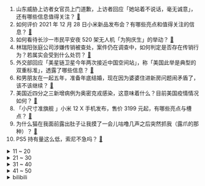 1. 山东威胁上访者女官员上门道歉，上访者回应「她站着不说话，毫无诚意」，还有哪些信息值得关注？ [:link:](https://www.zhihu.com/question/508715690)
2. 如何评价 2021 年 12 月 28 日小米新品发布会？有哪些亮点和值得关注的信息？ [:link:](https://www.zhihu.com/question/508818796)
3. 如何看待长沙一市民平安夜 520 架无人机「为狗庆生」的举动？ [:link:](https://www.zhihu.com/question/508216898)
4. 林瑞阳张庭公司涉嫌传销被查处，案件仍在调查中，如何判定是否存在传销行为？若属实会受到什么处罚？ [:link:](https://www.zhihu.com/question/508850570)
5. 外交部回应「美星链卫星今年两次接近中国空间站」，称「美国此举是典型的双重标准」，透露了哪些信息？ [:link:](https://www.zhihu.com/question/508712323)
6. 和男朋友在一起五年，准备年底结婚，现在因为婆婆住进新房问题闹矛盾了，该不该继续？ [:link:](https://www.zhihu.com/question/471774099)
7. 美国近四分之三新增病例为奥密克戎感染，这意味着什么？目前美国疫情情况如何？ [:link:](https://www.zhihu.com/question/508523945)
8. 「小尺寸准旗舰 」小米 12 X 手机发布，售价 3199 元起，有哪些亮点与槽点？ [:link:](https://www.zhihu.com/question/508843499)
9. 为什么猫在我面前露出肚子让我摸了一会儿咕噜几声之后突然抓我（露爪的那种）？ [:link:](https://www.zhihu.com/question/507604686)
10. PS5 持有量这么低，索尼不急吗？ [:link:](https://www.zhihu.com/question/508239768)
<details>
<summary>11 ~ 20</summary>

11. 截至12 月 27 日单日确诊新冠病例首超 50 万，美国失败的不止抗疫，目前美国疫情情况如何？ [:link:](https://www.zhihu.com/question/508826764)
12. 「我的知乎 2021」个人年度报告发布，你在其中发现了哪些有趣的数据？ [:link:](https://www.zhihu.com/question/508796787)
13. 如何看待虚拟偶像 A-SOUL 成员乃琳未在圣诞夜直播？ [:link:](https://www.zhihu.com/question/508232929)
14. 网传「下送风回风结构」造成西安机场出现最匪夷所思的病毒传播，清华大学教授亲自辟谣，真实情况如何？ [:link:](https://www.zhihu.com/question/508530010)
15. 对待老人应该如何才叫孝？ [:link:](https://www.zhihu.com/question/506850790)
16. 如何看待雷军宣称「小米 12 Pro 对标 iPhone 13 Pro Max」？两款手机你会怎么选？ [:link:](https://www.zhihu.com/question/508729261)
17. APP 禁止全部权限仍可获取用户信息，问题怎么解决？用户隐私该如何得到保护？ [:link:](https://www.zhihu.com/question/508227364)
18. 如何看待小米宣布更新研发计划，「未来 5 年研发投入提高到 1000 亿」？ [:link:](https://www.zhihu.com/question/508826612)
19. 小米官宣称「全新高端智能手表 Watch S1 定档 12 月 28 日」，对此手表你有哪些期待？ [:link:](https://www.zhihu.com/question/508408903)
20. 云南女大学生因为外卖迟到 48 分钟辱骂外卖员，完整聊天记录曝出，媒体在这件事情中扮演了什么角色？ [:link:](https://www.zhihu.com/question/508716766)
</details>
<details>
<summary>21 ~ 30</summary>

21. 你对张云雷 2021 年 12 月 26 日海南陵水酷狗国潮音乐节的表演有何感受？ [:link:](https://www.zhihu.com/question/508804391)
22. 如何看待网友抖机灵发言「这两人在智慧树下没干什么好事」，被主持人红果果发文回怼？ [:link:](https://www.zhihu.com/question/508646770)
23. 为什么肉第一次烧是越炖越酥烂，但是烧完之后加热却会越来越老？ [:link:](https://www.zhihu.com/question/504267066)
24. 重庆姐弟坠楼案宣判，生父和情人获死刑，怎样看待本案的判决？ [:link:](https://www.zhihu.com/question/508270046)
25. 明年的经济形式走向如何？目前的周期视角下社会、投资的哪些方面值得注意？ [:link:](https://www.zhihu.com/question/508096861)
26. 分了，还能做朋友吗？ [:link:](https://www.zhihu.com/question/507155792)
27. 你认为孩子最重要的习惯是什么？ [:link:](https://www.zhihu.com/question/506541783)
28. 如何评价 2021 年 12 月 28 日发布的「小尺寸高端旗舰」小米 12 手机？有哪些亮点和不足？ [:link:](https://www.zhihu.com/question/508831969)
29. 如何以“即使知道眼前这位落魄的少年将来会权倾天下，我也要向他退婚”为开头写一个故事？ [:link:](https://www.zhihu.com/question/461598262)
30. 是从未在一起遗憾还是最终没有在一起遗憾？ [:link:](https://www.zhihu.com/question/506178026)
</details>
<details>
<summary>31 ~ 40</summary>

31. 怎样培养孩子根在老家的意识？ [:link:](https://www.zhihu.com/question/506763023)
32. 你如何看待即将发布的 iQOO 9 系列手机，值得购买吗？ [:link:](https://www.zhihu.com/question/508851316)
33. 2022年广东选调大家考的怎么样? [:link:](https://www.zhihu.com/question/505484134)
34. 人这一辈子到底什么才是最重要的？ [:link:](https://www.zhihu.com/question/504386496)
35. 12 月 28 日南京、江阴各发现一例核酸阳性人员，系长江引航站工作人员，目前情况如何？ [:link:](https://www.zhihu.com/question/508726086)
36. 如何看待 MIUI 宣布未来将「连接万物」，覆盖个人、家庭、企业三大场景？ [:link:](https://www.zhihu.com/question/508829403)
37. 工作太闲要不要主动问领导找点事做？ [:link:](https://www.zhihu.com/question/506238681)
38. 《火影忍者》中你最不能接受的设定是什么？ [:link:](https://www.zhihu.com/question/338839778)
39. 小米 12 售价 3699 元起，如何评价这一定价策略，是否值得购买？ [:link:](https://www.zhihu.com/question/508837321)
40. 小米12，有哪些功能亮点？ [:link:](https://www.zhihu.com/question/508599394)
</details>
<details>
<summary>41 ~ 50</summary>

41. 在高强度的生活压力下，你选择了什么样的方式来调节情绪放松自我？ [:link:](https://www.zhihu.com/question/508603657)
42. 物理中的惯性到底是什么？为什么物体会存在惯性？ [:link:](https://www.zhihu.com/question/507492284)
43. 如何看待于 12 月 28 日发布的小米 12 系列手机？有哪些值得关注的点？ [:link:](https://www.zhihu.com/question/508637667)
44. 癌症有被攻克的一天吗？ [:link:](https://www.zhihu.com/question/301374244)
45. 2021 年你最喜欢哪部动漫？又有哪部让你失望？为什么？ [:link:](https://www.zhihu.com/question/502959064)
46. 如何评价游戏《文明 6》？ [:link:](https://www.zhihu.com/question/51229492)
47. 如何以「我在家门口捡到一个战损美人」为开头，写一个言情故事？ [:link:](https://www.zhihu.com/question/499301961)
48. 背单词用书好还是用APP好？ [:link:](https://www.zhihu.com/question/23527293)
49. 怎样解决说话时语无伦次的问题？ [:link:](https://www.zhihu.com/question/30881470)
50. 100 瓶水其中有一瓶有毒，用老鼠试毒老鼠试后 7 天会死掉，需要多少只老鼠才能试出哪瓶水有毒？ [:link:](https://www.zhihu.com/question/503891961)
</details><details>
<summary>bilibili</summary>

1. 谁 还 没 个 明 星 朋 友 ！ [:link:](//www.bilibili.com/video/BV1WZ4y1D79s)
2. 五位数奖学金，高消费安排上了家人们 [:link:](//www.bilibili.com/video/BV1H3411v75V)
3. B站以前的LV6 VS 现在的LV6 2.0 [:link:](//www.bilibili.com/video/BV1Hi4y1R7gy)
4. 《原神》2.4版本PV：「飞彩镌流年」 [:link:](//www.bilibili.com/video/BV12D4y1c76E)
5. 不要“做”挑战？（十三期下或十四期） [:link:](//www.bilibili.com/video/BV1hL41157He)
6. 现实版卖火柴的小女孩？真是朱门酒肉臭路有冻死骨啊~~哎可怜 [:link:](//www.bilibili.com/video/BV1cR4y137Dz)
7. 开口跪！漠叔献唱震撼全场，正式宣布差点出道 [:link:](//www.bilibili.com/video/BV1A44y177pS)
8. 鉴定网络热门艺术（13） [:link:](//www.bilibili.com/video/BV1DD4y1c7tG)
9. 自制安保巡逻机甲，老年人使用都没问题 [:link:](//www.bilibili.com/video/BV1Y44y177qa)
10. 有男朋友了? 回国?｜生活费｜留学｜焦虑｜一年一度读评论！ [:link:](//www.bilibili.com/video/BV1BD4y1c7H1)
<details>
<summary>11 ~ 20</summary>

11. 外交部的英文翻译有多牛？连“呵呵”都译出了精髓！ [:link:](//www.bilibili.com/video/BV1tL4y1E7b9)
12. 《水浒传》原著影视全解读！带你看懂奇书与神剧！（P1高俅发迹） [:link:](//www.bilibili.com/video/BV16F411B7Ek)
13. 后来才发现，王宝强这段话全是真的！ [:link:](//www.bilibili.com/video/BV1xD4y1c7c2)
14. 今天，纪念一代伟人毛泽东 [:link:](//www.bilibili.com/video/BV1uL4y1n7zA)
15. 云顶S6海克斯机制公布！5600次测试-如何提高赏金概率【拳头我来了】 [:link:](//www.bilibili.com/video/BV1U44y1778m)
16. 【快感上瘾?】如何欺骗大脑做困难的事! [:link:](//www.bilibili.com/video/BV1CP4y1H7SB)
17. 【周杰伦】五首连唱《三年二班+她的睫毛》、《等你下课》、《我的地盘+七里香》|动感地带·15th咪咕 [:link:](//www.bilibili.com/video/BV1XP4y1H723)
18. 【时代少年团】《有你》特别小片 [:link:](//www.bilibili.com/video/BV1xr4y1S7WS)
19. 大家期待了4年的甄嬛仿妆，终于来了！ [:link:](//www.bilibili.com/video/BV1Z44y177xH)
20. 您好，欢迎光临“维式蛋糕房”！ [:link:](//www.bilibili.com/video/BV1cL41177oz)
</details>
<details>
<summary>21 ~ 30</summary>

21. 【半佛】花呗都被消费主义吓到了 [:link:](//www.bilibili.com/video/BV1sS4y1M7f5)
22. 这店 正规吗？ [:link:](//www.bilibili.com/video/BV1Xi4y197zk)
23. 冷水浴健身有危险！请勿模仿！2021年12月26号朝阳冬泳怪鸽冷水浴健身继续！加油！奥利给！哈哈哈哈哈哈坚持就是胜利！ [:link:](//www.bilibili.com/video/BV12P4y1H7wJ)
24. 妈见打！请妈妈吃一顿上海高端外卖，得知价格后竟…... [:link:](//www.bilibili.com/video/BV1Gq4y1m7sA)
25. 感谢大家的关心，一切都好。 [:link:](//www.bilibili.com/video/BV1GR4y137co)
26. ⚡喝！！！⚡𝑩𝒆𝒍𝒊𝒆𝒗𝒆𝒓 [:link:](//www.bilibili.com/video/BV15Z4y1D7ae)
27. 夜店8888一瓶酒！音量炸裂，舞池狂嗨，胖富豪嘴都笑裂了【还债系列ep02-Master】 [:link:](//www.bilibili.com/video/BV1RP4y1H7pd)
28. “总有一天，全城的狗，都要高看我！” [:link:](//www.bilibili.com/video/BV18D4y1c7BM)
29. 我猜出了这玩意儿的配方~然后做了一棵好大的树 [:link:](//www.bilibili.com/video/BV1jF411B7n7)
30. 【全网最全】20个iPad隐藏绝技，你未必全知道！！！ [:link:](//www.bilibili.com/video/BV1Ri4y1979B)
</details>
<details>
<summary>31 ~ 40</summary>

31. 【圣 诞 烧 鸡 舞 】 [:link:](//www.bilibili.com/video/BV1GZ4y1X7om)
32. 【百年倔强】纪念毛泽东诞辰128周年 [:link:](//www.bilibili.com/video/BV16u411S7f7)
33. 顶上海鲜战争12分钟总集篇 [:link:](//www.bilibili.com/video/BV1VD4y1c788)
34. 巨资买来商用肉夹馍机，帅小伙不仅做出了超越街边的味道，还清理了家里？ [:link:](//www.bilibili.com/video/BV17M4y1F73q)
35. 【罗翔】为什么要有体育与音乐教育？我是个反面典型 [:link:](//www.bilibili.com/video/BV1zY411h7Sv)
36. 南京胖哥见义勇为后失去肛门功能 目前需要用造瘘袋 [:link:](//www.bilibili.com/video/BV1jZ4y1D7GF)
37. 我 不 是 声 卡 怪 ！ [:link:](//www.bilibili.com/video/BV1r3411x7oJ)
38. （这也能解说？！）史上最燃的弹珠大赛【第八弹】猛烈撞击！王者归来！ [:link:](//www.bilibili.com/video/BV1rL411576q)
39. 【戴上耳机 ♪ 原地起飞】值得你单曲循环的100首宝藏热歌合集！开车/作业/运动/必备！ [:link:](//www.bilibili.com/video/BV1VY411p7PJ)
40. 当广东人听到降温后 [:link:](//www.bilibili.com/video/BV1Sb4y1v7vB)
</details>
<details>
<summary>41 ~ 50</summary>

41. 最能让带英破防的人是谁？【硬核狠人21】 [:link:](//www.bilibili.com/video/BV16F411B744)
42. 我们曾以为一切都来得及 [:link:](//www.bilibili.com/video/BV1pm4y197cq)
43. “从这一刻开始，多了五个脑溢血” [:link:](//www.bilibili.com/video/BV1QT4y1f7qp)
44. 张镇辉台球教学【30个新手必看台球技巧】技巧合辑 方便收藏 [:link:](//www.bilibili.com/video/BV1cS4y1M7yN)
45. 我把高级特工穿山甲做成了游戏！玩新游戏多是一件美事啊~ [:link:](//www.bilibili.com/video/BV1YS4y1M7Ui)
46. 沙盘推演：长津湖战役 完结篇 [:link:](//www.bilibili.com/video/BV15F411B7rq)
47. 拒绝新型学院暴力，从你做起！ [:link:](//www.bilibili.com/video/BV1ta41167kx)
48. 祖传根治口嗨！ [:link:](//www.bilibili.com/video/BV1qZ4y1D76P)
49. 五毛/个，我的青春又回来了！ [:link:](//www.bilibili.com/video/BV1um4y197pH)
50. 当Bbox达人在地下车库用嘴巴模仿小号会发生什么 [:link:](//www.bilibili.com/video/BV1n3411v7vV)
</details>
<details>
<summary>51 ~ 60</summary>

51. 取椰仙人 [:link:](//www.bilibili.com/video/BV1k34y167jN)
52. 【再放送】rerorerorerorero [:link:](//www.bilibili.com/video/BV1h44y1J7bm)
53. 【4K60FPS】五月天、伍佰《挪威的森林》梦幻联动现场！太嗨了吧！ [:link:](//www.bilibili.com/video/BV1zY411h79y)
54. “假如我年少有为，不自卑” [:link:](//www.bilibili.com/video/BV1uZ4y1X72W)
55. 各位俏佳人 我們合體拍片 阿緯超勇der [:link:](//www.bilibili.com/video/BV1fa41167SQ)
56. 【配音】三神凑不出一摩拉 [:link:](//www.bilibili.com/video/BV1PR4y1s7Kw)
57. 游戏就要笑着玩 [:link:](//www.bilibili.com/video/BV17r4y1m78L)
58. 被卷王卷麻了...... [:link:](//www.bilibili.com/video/BV1dr4y1U7ZR)
59. 【腾格尔对《热爱105℃的你》下手了】耳朵听完，烫到嘴了！ [:link:](//www.bilibili.com/video/BV1f34y167NR)
60. 我不拍照，买新手机为什么不能给我便宜两千？ [:link:](//www.bilibili.com/video/BV1gZ4y1X7oA)
</details>
<details>
<summary>61 ~ 70</summary>

61. 准备好了么？来点刺激的！！！【嘉然】 [:link:](//www.bilibili.com/video/BV1mi4y1R7rT)
62. 下一站，上岸！ [:link:](//www.bilibili.com/video/BV1Wu411S77q)
63. 圣 诞 爷 可 不 可 爱 ╭ ♡ [:link:](//www.bilibili.com/video/BV1vT4y1f7rm)
64. 【泛式/剧情MAD】无败的陨落，奇迹的复活!「T.E.I.O」 [:link:](//www.bilibili.com/video/BV1jF411B7sw)
65. 一年30斤，我是怎么瘦的 [:link:](//www.bilibili.com/video/BV1BY411H7f2)
66. 好邻居就得同甘共苦！！ [:link:](//www.bilibili.com/video/BV1XY411H7Uf)
67. 啥家庭能天天吃这个啊…… [:link:](//www.bilibili.com/video/BV1Z34y167su)
68. 待到山花烂漫时，他在丛中笑 [:link:](//www.bilibili.com/video/BV1jg411A7Se)
69. 当你能一拳打爆一整座山！ [:link:](//www.bilibili.com/video/BV1Tu411S7ZH)
70. 周期八个月，复原福建古法竹子造纸术。 [:link:](//www.bilibili.com/video/BV1gF411B788)
</details>
<details>
<summary>71 ~ 80</summary>

71. 机车佬的浪漫情怀 [:link:](//www.bilibili.com/video/BV14R4y1W7CU)
72. 你尽管点赞！警察叔叔那边我去解释！！！ [:link:](//www.bilibili.com/video/BV1pL4y1E7n1)
73. 艺术家都把钱花在了哪 [:link:](//www.bilibili.com/video/BV1eu411S71J)
74. 【那些令人难忘的BOSS战】第四十集·帕斯卡契约·篇 [:link:](//www.bilibili.com/video/BV1VD4y1w73B)
75. 陈添记加猪脚饭 厨子探店¥46 [:link:](//www.bilibili.com/video/BV1e44y1J77A)
76. 【自制动画】《鬼灭之刃》无限城篇（香奈乎单挑童磨 片段） [:link:](//www.bilibili.com/video/BV1Rb4y1Y7Pw)
77. 什么是尺子精和圆规精？ [:link:](//www.bilibili.com/video/BV1eP4y1H7Dd)
78. 15岁男孩实名曝光被开发商逼的家破人亡， 父亲受折磨去世无钱下葬 [:link:](//www.bilibili.com/video/BV1kM4y1c7xN)
79. 撒贝宁分饰七角唱《达拉崩吧》！ [:link:](//www.bilibili.com/video/BV1744y177LU)
80. 厦门海洋三所的鲸豚馆 [:link:](//www.bilibili.com/video/BV1gR4y1375F)
</details>
<details>
<summary>81 ~ 90</summary>

81. 优雅永不过时 [:link:](//www.bilibili.com/video/BV1Gu411S7oB)
82. ⚡如果杰哥长这样...嘿嘿嘿⚡ [:link:](//www.bilibili.com/video/BV1kR4y1W7XV)
83. 贝多芬为什么不出新歌了...？ [:link:](//www.bilibili.com/video/BV1rZ4y1X7HX)
84. 真！防水电脑！ [:link:](//www.bilibili.com/video/BV1Su411S7ek)
85. 一千块的古董盲盒里面全是奇葩货，清理他们累死人 [:link:](//www.bilibili.com/video/BV1DT4y1f7Jb)
86. 希望你能看看。 [:link:](//www.bilibili.com/video/BV14m4y197JJ)
87. “毒药”又来了，生腌特大九节虾，又刷新了生腌界天的花板 [:link:](//www.bilibili.com/video/BV1mb4y1v7AN)
88. 最后我咋跟媳妇解释辣鸭脖哪去了？ [:link:](//www.bilibili.com/video/BV18b4y1v7jR)
89. 厨师长分享美味小吃：“油炸鸡腿”，在家也能做，干净又卫生 [:link:](//www.bilibili.com/video/BV1cS4y1u7ze)
90. 【女儿国国王皮肤首曝】我只想今生，不想来世...86版《西游记》联动新皮肤来袭！ [:link:](//www.bilibili.com/video/BV1mL411j7c2)
</details>
<details>
<summary>91 ~ 100</summary>

91. 用京杭大运河淤泥做墨西哥面包窑！真能烤披萨吗？ [:link:](//www.bilibili.com/video/BV14r4y1S7tj)
92. 38号正式对线东风雪铁龙员工大象 [:link:](//www.bilibili.com/video/BV1z3411v7Fd)
93. 有人知道成龙和李小龙的经历吗？ [:link:](//www.bilibili.com/video/BV1R34y167N6)
94. 有鸡不吃非要吃鸡骨头？红楼梦里的菜真是让人捉摸不透… [:link:](//www.bilibili.com/video/BV1tS4y1M7AY)
95. 选投影仪：从入门到精通，3000 元 10 款横评 [:link:](//www.bilibili.com/video/BV13L4y1n7WQ)
96. 学会这招，女生这辈子都忘不掉你 [:link:](//www.bilibili.com/video/BV1Lm4y197YD)
97. 【全网最细，不细抽我】我算出了爱情公寓有多大？b站第一人 [:link:](//www.bilibili.com/video/BV1hF411B7or)
98. 完全体摩拉克斯坐镇2.4池子，见着出钟离 [:link:](//www.bilibili.com/video/BV1ii4y1R77M)
99. 沉  浸  式  催  逝  员 [:link:](//www.bilibili.com/video/BV1j34y1z7M6)
100. 我是万万没想到啊，麻将还能这样玩那 [:link:](//www.bilibili.com/video/BV1r3411x7Kx)
</details></details>